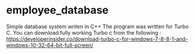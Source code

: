 # employee_database
Simple database system writen in C++
The program was written for Turbo C. 
You can download fully working Turbo c from the following :
https://developerinsider.co/download-turbo-c-for-windows-7-8-8-1-and-windows-10-32-64-bit-full-screen/
